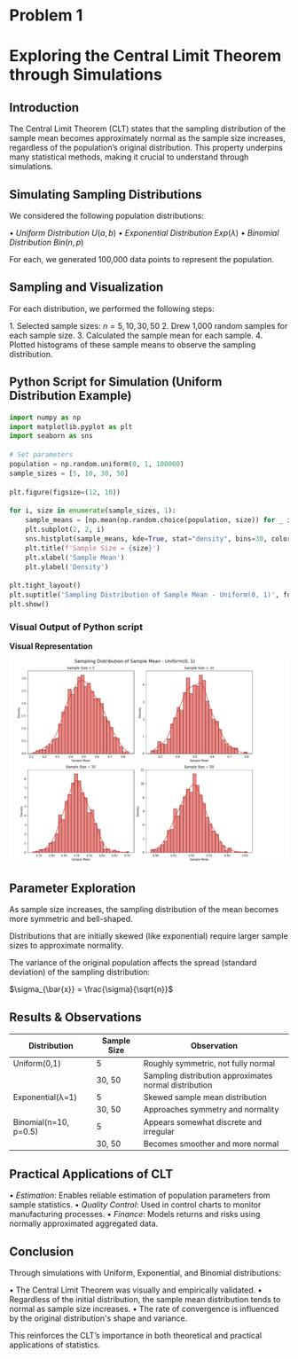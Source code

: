 # Problem 1
# Exploring the Central Limit Theorem through Simulations

## Introduction
The Central Limit Theorem (CLT) states that the sampling distribution of the sample mean becomes approximately normal as the sample size increases, regardless of the population’s original distribution. This property underpins many statistical methods, making it crucial to understand through simulations.

## Simulating Sampling Distributions
We considered the following population distributions:

•⁠  ⁠*Uniform Distribution* $U(a, b)$
•⁠  ⁠*Exponential Distribution* $Exp(\lambda)$
•⁠  ⁠*Binomial Distribution* $Bin(n, p)$

For each, we generated 100,000 data points to represent the population.

## Sampling and Visualization
For each distribution, we performed the following steps:

1.⁠ ⁠Selected sample sizes: $n = 5, 10, 30, 50$
2.⁠ ⁠Drew 1,000 random samples for each sample size.
3.⁠ ⁠Calculated the sample mean for each sample.
4.⁠ ⁠Plotted histograms of these sample means to observe the sampling distribution.

## Python Script for Simulation (Uniform Distribution Example)
```python
import numpy as np
import matplotlib.pyplot as plt
import seaborn as sns

# Set parameters
population = np.random.uniform(0, 1, 100000)
sample_sizes = [5, 10, 30, 50]

plt.figure(figsize=(12, 10))

for i, size in enumerate(sample_sizes, 1):
    sample_means = [np.mean(np.random.choice(population, size)) for _ in range(1000)]
    plt.subplot(2, 2, i)
    sns.histplot(sample_means, kde=True, stat="density", bins=30, color='red')
    plt.title(f'Sample Size = {size}')
    plt.xlabel('Sample Mean')
    plt.ylabel('Density')

plt.tight_layout()
plt.suptitle('Sampling Distribution of Sample Mean - Uniform(0, 1)', fontsize=16, y=1.02)
plt.show()
```

### Visual Output of Python script 
**Visual Representation**

![Sampling Distribution](../../_pics/Statistics_task1.png)


## Parameter Exploration
As sample size increases, the sampling distribution of the mean becomes more symmetric and bell-shaped.

Distributions that are initially skewed (like exponential) require larger sample sizes to approximate normality.

The variance of the original population affects the spread (standard deviation) of the sampling distribution:

$\sigma_{\bar{x}} = \frac{\sigma}{\sqrt{n}}$

## Results & Observations

| Distribution            | Sample Size | Observation                                      |
|-------------------------|-------------|--------------------------------------------------|
| Uniform(0,1)            | 5           | Roughly symmetric, not fully normal              |
|                         | 30, 50      | Sampling distribution approximates normal distribution |
| Exponential(λ=1)        | 5           | Skewed sample mean distribution                  |
|                         | 30, 50      | Approaches symmetry and normality                |
| Binomial(n=10, p=0.5)   | 5           | Appears somewhat discrete and irregular          |
|                         | 30, 50      | Becomes smoother and more normal                 |

## Practical Applications of CLT
•⁠  ⁠*Estimation*: Enables reliable estimation of population parameters from sample statistics.
•⁠  ⁠*Quality Control*: Used in control charts to monitor manufacturing processes.
•⁠  ⁠*Finance*: Models returns and risks using normally approximated aggregated data.

## Conclusion
Through simulations with Uniform, Exponential, and Binomial distributions:

•⁠  ⁠The Central Limit Theorem was visually and empirically validated.
•⁠  ⁠Regardless of the initial distribution, the sample mean distribution tends to normal as sample size increases.
•⁠  ⁠The rate of convergence is influenced by the original distribution's shape and variance.

This reinforces the CLT’s importance in both theoretical and practical applications of statistics.